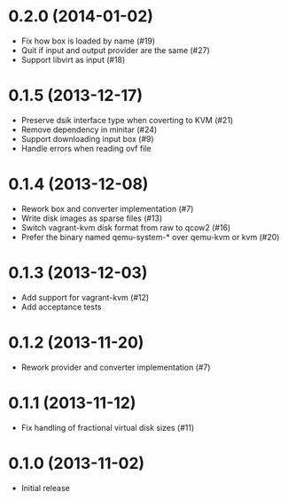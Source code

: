 # 0.2.0 (2014-01-02)
* Fix how box is loaded by name (#19)
* Quit if input and output provider are the same (#27)
* Support libvirt as input (#18)

# 0.1.5 (2013-12-17)
* Preserve dsik interface type when coverting to KVM (#21)
* Remove dependency in minitar (#24)
* Support downloading input box (#9)
* Handle errors when reading ovf file

# 0.1.4 (2013-12-08)
* Rework box and converter implementation (#7)
* Write disk images as sparse files (#13)
* Switch vagrant-kvm disk format from raw to qcow2 (#16)
* Prefer the binary named qemu-system-* over qemu-kvm or kvm (#20)

# 0.1.3 (2013-12-03)

* Add support for vagrant-kvm (#12)
* Add acceptance tests

# 0.1.2 (2013-11-20)

* Rework provider and converter implementation (#7)

# 0.1.1 (2013-11-12)

* Fix handling of fractional virtual disk sizes (#11)

# 0.1.0 (2013-11-02)

* Initial release
